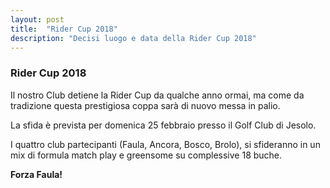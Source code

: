 ```yaml
---
layout: post
title:  "Rider Cup 2018"
description: "Decisi luogo e data della Rider Cup 2018"
---
```


### Rider Cup 2018

Il nostro Club detiene la Rider Cup da qualche anno ormai, ma come da tradizione questa prestigiosa coppa sarà di nuovo messa in palio.

La sfida è prevista per domenica 25 febbraio presso il Golf Club di Jesolo.

I quattro club partecipanti (Faula, Ancora, Bosco, Brolo), si sfideranno in un mix di formula match play e greensome su complessive 18 buche.

**Forza Faula!**
